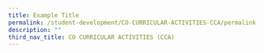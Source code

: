 ```yaml
---
title: Example Title
permalink: /student-development/CO-CURRICULAR-ACTIVITIES-CCA/permalink
description: ""
third_nav_title: CO CURRICULAR ACTIVITIES (CCA)
---
```

